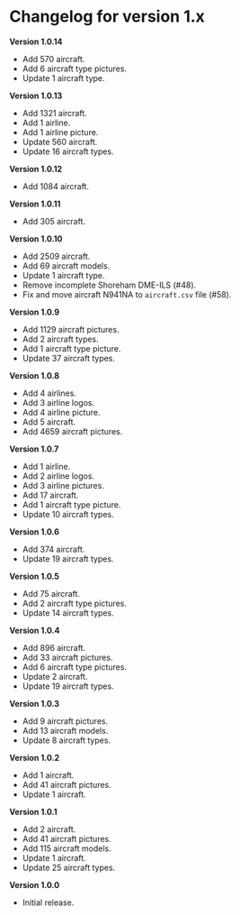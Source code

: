 # Changelog for version 1.x

**Version 1.0.14**

- Add 570 aircraft.
- Add 6 aircraft type pictures.
- Update 1 aircraft type.

**Version 1.0.13**

- Add 1321 aircraft.
- Add 1 airline.
- Add 1 airline picture.
- Update 560 aircraft.
- Update 16 aircraft types.

**Version 1.0.12**

- Add 1084 aircraft.

**Version 1.0.11**

- Add 305 aircraft.

**Version 1.0.10**

- Add 2509 aircraft.
- Add 69 aircraft models.
- Update 1 aircraft type.
- Remove incomplete Shoreham DME-ILS (#48).
- Fix and move aircraft N941NA to `aircraft.csv` file (#58).

**Version 1.0.9**

- Add 1129 aircraft pictures.
- Add 2 aircraft types.
- Add 1 aircraft type picture.
- Update 37 aircraft types.

**Version 1.0.8**

- Add 4 airlines.
- Add 3 airline logos.
- Add 4 airline picture.
- Add 5 aircraft.
- Add 4659 aircraft pictures.

**Version 1.0.7**

- Add 1 airline.
- Add 2 airline logos.
- Add 3 airline pictures.
- Add 17 aircraft.
- Add 1 aircraft type picture.
- Update 10 aircraft types.

**Version 1.0.6**

- Add 374 aircraft.
- Update 19 aircraft types.

**Version 1.0.5**

- Add 75 aircraft.
- Add 2 aircraft type pictures.
- Update 14 aircraft types.

**Version 1.0.4**

- Add 896 aircraft.
- Add 33 aircraft pictures.
- Add 6 aircraft type pictures.
- Update 2 aircraft.
- Update 19 aircraft types.

**Version 1.0.3**

- Add 9 aircraft pictures.
- Add 13 aircraft models.
- Update 8 aircraft types.

**Version 1.0.2**

- Add 1 aircraft.
- Add 41 aircraft pictures.
- Update 1 aircraft.

**Version 1.0.1**

- Add 2 aircraft.
- Add 41 aircraft pictures.
- Add 115 aircraft models.
- Update 1 aircraft.
- Update 25 aircraft types.

**Version 1.0.0**

- Initial release.
